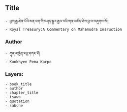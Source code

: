 ## Title
	- ཕྱག་རྒྱ་ཆེན་པོའི་མན་ངག་གི་བཤད་སྦྱར་རྒྱལ་བའི་གན་མཛོད་ཅེས་བྱ་བ་བཞུགས་སོ།།
	- Royal Treasury:A Commentary on Mahamudra Insruction

### Author
	- ཀུན་མཁྱེན་པདྨ་དཀར་པོ།
	- Kunkhyen Pema Karpo

### Layers:
	- book_title
	- author
	- chapter_title
	- tsawa
	- quotation
	- sabche
